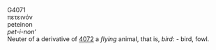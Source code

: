 <body>
  <p>G4071<br>  πετεινόν  <br> peteinon  <br><i>pet-i-non‘ </i><br>Neuter of a derivative of <a href="g4072.htm">4072</a>  a <i>flying</i> animal, that is, <i>bird:</i> - bird, fowl.<br></p>
 </body>